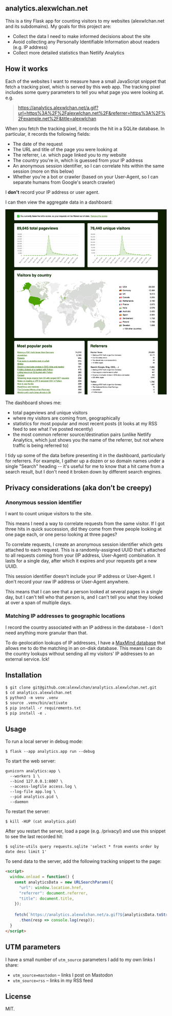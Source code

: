 ## analytics.alexwlchan.net

This is a tiny Flask app for counting visitors to my websites (alexwlchan.net and its subdomains).
My goals for this project are:

*   Collect the data I need to make informed decisions about the site
*   Avoid collecting any Personally Identifiable Information about readers (e.g. IP address)
*   Collect more detailed statistics than Netlify Analytics

## How it works

Each of the websites I want to measure have a small JavaScript snippet that fetch a tracking pixel, which is served by this web app.
The tracking pixel includes some query parameters to tell you what page you were looking at.
e.g.

> https://analytics.alexwlchan.net/a.gif?url=https%3A%2F%2Falexwlchan.net%2F&referrer=https%3A%2F%2Fexample.net%2F&title=alexwlchan

When you fetch the tracking pixel, it records the hit in a SQLite database.
In particular, it records the following fields:

*   The date of the request
*   The URL and title of the page you were looking at
*   The referrer, i.e. which page linked you to my website
*   The country you're in, which is guessed from your IP address
*   An anonymous session identifier, so I can correlate hits within the same session (more on this below)
*   Whether you're a bot or crawler (based on your User-Agent, so I can separate humans from Google's search crawler)

I **don't** record your IP address or user agent.

I can then view the aggregate data in a dashboard:

<img src="dashboard.png">

The dashboard shows me:

*   total pageviews and unique visitors
*   where my visitors are coming from, geographically
*   statistics for most popular and most recent posts (it looks at my RSS feed to see what I've posted recently)
*   the most common referrer source/destination pairs (unlike Netlify Analytics, which just shows you the name of the referrer, but not where traffic is being referred to)

I tidy up some of the data before presenting it in the dashboard, particularly for referrers.
For example, I gather up a dozen or so domain names under a single "Search" heading -- it's useful for me to know that a hit came from a search result, but I don't need it broken down by different search engines.

## Privacy considerations (aka don’t be creepy)

### Anonymous session identifier

I want to count unique visitors to the site.

This means I need a way to correlate requests from the same visitor.
If I got three hits in quick succession, did they come from three people looking at one page each, or one perso looking at three pages?

To correlate requests, I create an anonymous session identifier which gets attached to each request.
This is a randomly-assigned UUID that's attached to all requests coming from your (IP address, User-Agent) combination.
It lasts for a single day, after which it expires and your requests get a new UUID.

This session identifier doesn't include your IP address or User-Agent.
I don't record your raw IP address or User-Agent anywhere.

This means that I can see that a person looked at several pages in a single day, but I can't tell who that person is, and I can't tell you what they looked at over a span of multiple days.

### Matching IP addresses to geographic locations

I record the country associated with an IP address in the database - I don't need anything more granular than that.

To do geolocation lookups of IP addresses, I have a [MaxMind database][maxmind] that allows me to do the matching in an on-disk database.
This means I can do the country lookups without sending all my visitors' IP addresses to an external service.
Ick!

[maxmind]: https://www.maxmind.com/en/home

## Installation

```console
$ git clone git@github.com:alexwlchan/analytics.alexwlchan.net.git
$ cd analytics.alexwlchan.net
$ python3 -m venv .venv
$ source .venv/bin/activate
$ pip install -r requirements.txt
$ pip install -e .
```

## Usage

To run a local server in debug mode:

```console
$ flask --app analytics.app run --debug
```

To start the web server:

<!-- TODO: Store session IDs in SQLite so they can be shared across threads -->

```console
gunicorn analytics:app \
  --workers 1 \
  --bind 127.0.0.1:8007 \
  --access-logfile access.log \
  --log-file app.log \
  --pid analytics.pid \
  --daemon
```

To restart the server:

```console
$ kill -HUP (cat analytics.pid)
```

After you restart the server, load a page (e.g. /privacy/) and use this snippet to see the last recorded hit:

```console
$ sqlite-utils query requests.sqlite 'select * from events order by date desc limit 1'
```

To send data to the server, add the following tracking snippet to the page:

```html
<script>
  window.onload = function() {
    const analyticsData = new URLSearchParams({
      "url": window.location.href,
      "referrer": document.referrer,
      "title": document.title,
    });

    fetch(`https://analytics.alexwlchan.net/a.gif?${analyticsData.toString()}`, { credentials: 'include' })
      .then(resp => console.log(resp));
  }
</script>
```

## UTM parameters

I have a small number of `utm_source` parameters I add to my own links I share:

* `utm_source=mastodon` – links I post on Mastodon
* `utm_source=rss` – links in my RSS feed

## License

MIT.
